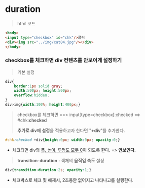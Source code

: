 # duration

> html 코드

```html
<body>
<input type="checkbox" id="chk"/>클릭
<div><img src="../img/cat04.jpg"/></div>
</body>
```



### checkbox를 체크하면 div 컨텐츠를 안보이게 설정하기

> 기본 설정

```css
div{
	border:1px solid gray;
	width:500px; height:500px;
    overflow:hidden;
} 
div>img{width:100%; height:400px;}
```



> checkbox를 체크하면 ==> input[type=checkbox]:checked ==> #chk:**checked** 
>
> **추가로 div에 설정**을 적용하고자 한다면 "**+div**"를 추가한다.

```css
#chk:checked +div{height:0px; width:0px; opacity:0;}
```

* 체크되면 div의 <u>폭, 높이, 투명도 모두 0</u>이 되도록 한다. => **안보인다.**

> **transition-duration** : 객체의 **움직임 속도** 설정

```css
div{transition-duration:2s; opacity:1;}
```

* 체크박스로 체크 및 해제시, 2초동안 없어지고 나타나고를 실행한다.